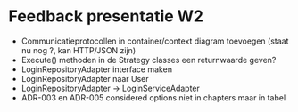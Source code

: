 # Feedback presentatie W2

- Communicatieprotocollen in container/context diagram toevoegen (staat nu nog ?, kan HTTP/JSON zijn)
- Execute() methoden in de Strategy classes een returnwaarde geven?
- LoginRepositoryAdapter interface maken
- LoginRepositoryAdapter naar User
- LoginRepositoryAdapter -> LoginServiceAdapter
- ADR-003 en ADR-005 considered options niet in chapters maar in tabel
